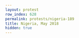 ```yaml
---
layout: protest
row_index: 628
permalink: protests/nigeria-189
title: Nigeria, May 2018
hidden: true
---
```

